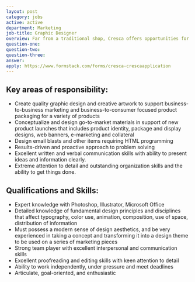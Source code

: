 ```yaml
---
layout: post
category: jobs
active: active
department: Marketing
job-title: Graphic Designer
overview: Far from a traditional shop, Cresca offers opportunities for a skilled graphic artist in a multitude of areas. Artwork constructions and deconstructions designed to make our clients look good (and in turn be successful) are the norm. Candidates must be able to provide portfolio of creative work demonstrating conceptual ability and design sense for both print and interactive work.
question-one:
question-two:
question-three:
answer:
apply: https://www.formstack.com/forms/cresca-crescaapplication
---
```


## Key areas of responsibility:
- Create quality graphic design and creative artwork to support business-to-business marketing and business-to-consumer focused product packaging for a variety of products
- Conceptualize and design go-to-market materials in support of new product launches that includes product identity, package and display designs, web banners, e-marketing and collateral
- Design email blasts and other items requiring HTML programming
- Results-driven and proactive approach to problem solving
- Excellent written and verbal communication skills with ability to present ideas and information clearly.
- Extreme attention to detail and outstanding organization skills and the ability to get things done.

## Qualifications and Skills:
- Expert knowledge with Photoshop, Illustrator, Microsoft Office
- Detailed knowledge of fundamental design principles and disciplines that affect typography, color use, animation, composition, use of space, distribution of information
- Must possess a modern sense of design aesthetics, and be very experienced in taking a concept and transforming it into a design theme to be used on a series of marketing pieces
- Strong team player with excellent interpersonal and communication skills
- Excellent proofreading and editing skills with keen attention to detail
- Ability to work independently, under pressure and meet deadlines
- Articulate, goal-oriented, and enthusiastic 
